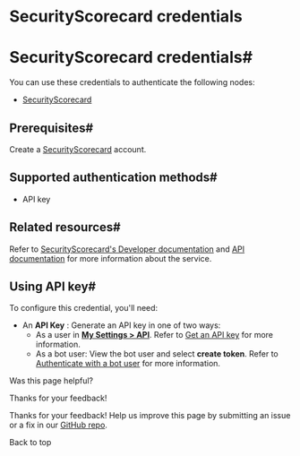 # SecurityScorecard credentials

[ ](https://github.com/n8n-io/n8n-docs/edit/main/docs/integrations/builtin/credentials/securityscorecard.md "Edit this page")

# SecurityScorecard credentials#

You can use these credentials to authenticate the following nodes:

  * [SecurityScorecard](../../app-nodes/n8n-nodes-base.securityscorecard/)



## Prerequisites#

Create a [SecurityScorecard](https://securityscorecard.com/) account.

## Supported authentication methods#

  * API key



## Related resources#

Refer to [SecurityScorecard's Developer documentation](https://securityscorecard.readme.io/docs/integrate-ratings-platform-services) and [API documentation](https://securityscorecard.readme.io/reference/introduction) for more information about the service.

## Using API key#

To configure this credential, you'll need:

  * An **API Key** : Generate an API key in one of two ways:
    * As a user in [**My Settings > API**](https://platform.securityscorecard.io/#/my-settings/api). Refer to [Get an API key](https://securityscorecard.readme.io/docs/getting-started#step-1-get-an-api-key) for more information.
    * As a bot user: View the bot user and select **create token**. Refer to [Authenticate with a bot user](https://securityscorecard.readme.io/docs/authentication#) for more information.

Was this page helpful? 

Thanks for your feedback! 

Thanks for your feedback! Help us improve this page by submitting an issue or a fix in our [GitHub repo](https://github.com/n8n-io/n8n-docs). 

Back to top 
